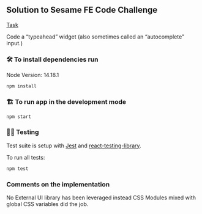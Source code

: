 ## Solution to Sesame FE Code Challenge

[Task](./Sesame-FE-Challenge.pdf)

Code a “typeahead” widget (also sometimes called an “autocomplete” input.)

### 🛠 To install dependencies run

Node Version: 14.18.1

```
npm install
```

### 🏗 To run app in the development mode

```
npm start
```

### 👩‍🔬 Testing

Test suite is setup with [Jest](https://jestjs.io) and [react-testing-library](https://github.com/kentcdodds/react-testing-library).

To run all tests:

```bash
npm test
```

### Comments on the implementation

No External UI library has been leveraged instead CSS Modules mixed with global CSS variables did the job.